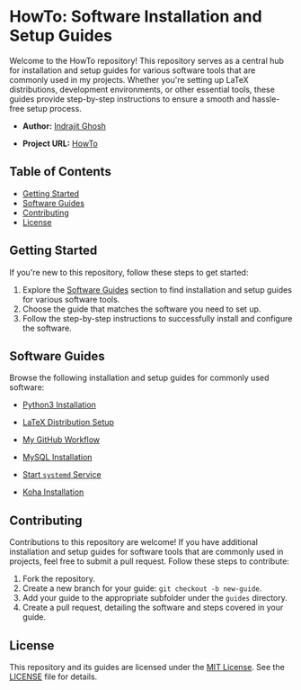# HowTo: Software Installation and Setup Guides

Welcome to the HowTo repository! This repository serves as a central hub for installation and setup guides for various software tools that are commonly used in my projects. Whether you're setting up LaTeX distributions, development environments, or other essential tools, these guides provide step-by-step instructions to ensure a smooth and hassle-free setup process.

- **Author:** [Indrajit Ghosh](https://github.com/indrajit912)

- **Project URL:** [HowTo](https://github.com/indrajit912/HowTo)

## Table of Contents

- [Getting Started](#getting-started)
- [Software Guides](#software-guides)
- [Contributing](#contributing)
- [License](#license)

## Getting Started

If you're new to this repository, follow these steps to get started:

1. Explore the [Software Guides](#software-guides) section to find installation and setup guides for various software tools.
2. Choose the guide that matches the software you need to set up.
3. Follow the step-by-step instructions to successfully install and configure the software.

## Software Guides

Browse the following installation and setup guides for commonly used software:
- [Python3 Installation](guides/install_python.md)

- [LaTeX Distribution Setup](guides/install_latex.md)

- [My GitHub Workflow](guides/git_workflow_setup.md)

- [MySQL Installation](guides/install_mysql.md)

- [Start `systemd` Service](guides/start_systemd_service.md)

- [Koha Installation](guides/install_koha.md)

<!-- Add more software guides here -->

## Contributing

Contributions to this repository are welcome! If you have additional installation and setup guides for software tools that are commonly used in projects, feel free to submit a pull request. Follow these steps to contribute:

1. Fork the repository.
2. Create a new branch for your guide: `git checkout -b new-guide`.
3. Add your guide to the appropriate subfolder under the `guides` directory.
4. Create a pull request, detailing the software and steps covered in your guide.

## License

This repository and its guides are licensed under the [MIT License](LICENSE). See the [LICENSE](LICENSE) file for details.

